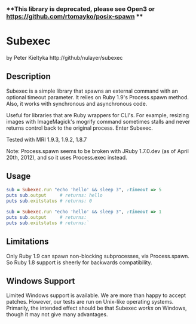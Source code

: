 ### **This library is deprecated, please see Open3 or https://github.com/rtomayko/posix-spawn **

# Subexec
by Peter Kieltyka
http://github/nulayer/subexec

## Description

Subexec is a simple library that spawns an external command with
an optional timeout parameter. It relies on Ruby 1.9's Process.spawn
method. Also, it works with synchronous and asynchronous code.

Useful for libraries that are Ruby wrappers for CLI's. For example,
resizing images with ImageMagick's mogrify command sometimes stalls
and never returns control back to the original process. Enter Subexec.

Tested with MRI 1.9.3, 1.9.2, 1.8.7

Note: Process.spawn seems to be broken with JRuby 1.7.0.dev (as of
April 20th, 2012), and so it uses Process.exec instead.

## Usage

```ruby
sub = Subexec.run "echo 'hello' && sleep 3", :timeout => 5
puts sub.output     # returns: hello
puts sub.exitstatus # returns: 0

sub = Subexec.run "echo 'hello' && sleep 3", :timeout => 1
puts sub.output     # returns: 
puts sub.exitstatus # returns:`
```

## Limitations

Only Ruby 1.9 can spawn non-blocking subprocesses, via Process.spawn.
So Ruby 1.8 support is sheerly for backwards compatibility. 

## Windows Support

Limited Windows support is available. We are more than happy to accept patches.
However, our tests are run on Unix-like operating systems. Primarily, the intended
effect should be that Subexec *works* on Windows, though it may not give
many advantages.
